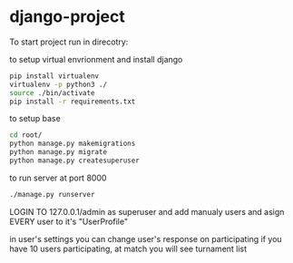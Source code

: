 # django-project

To start project run in direcotry:

to setup virtual envrionment and install django
```bash
pip install virtualenv
virtualenv -p python3 ./
source ./bin/activate
pip install -r requirements.txt
```

to setup base
```bash
cd root/
python manage.py makemigrations
python manage.py migrate
python manage.py createsuperuser
```
to run server at port 8000

```bash
./manage.py runserver
```

LOGIN TO 127.0.0.1/admin as superuser and add manualy users
and asign EVERY user to it's "UserProfile"

in user's settings you can change user's response on participating
if you have 10 users participating, at match you will see turnament list 

